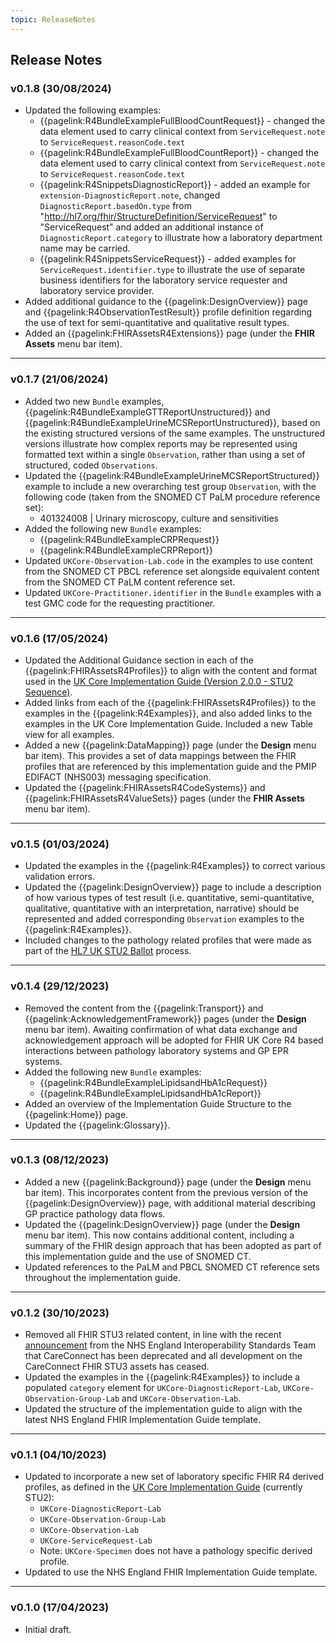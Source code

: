 ```yaml
---
topic: ReleaseNotes
---
```

## Release Notes

### v0.1.8 (30/08/2024)
* Updated the following examples:
    * {{pagelink:R4BundleExampleFullBloodCountRequest}} - changed the data element used to carry clinical context from `ServiceRequest.note` to `ServiceRequest.reasonCode.text`
    * {{pagelink:R4BundleExampleFullBloodCountReport}} - changed the data element used to carry clinical context from `ServiceRequest.note` to `ServiceRequest.reasonCode.text`
    * {{pagelink:R4SnippetsDiagnosticReport}} - added an example for `extension-DiagnosticReport.note`, changed `DiagnosticReport.basedOn.type` from "http://hl7.org/fhir/StructureDefinition/ServiceRequest" to "ServiceRequest" and added an additional instance of `DiagnosticReport.category` to illustrate how a laboratory department name may be carried.
    * {{pagelink:R4SnippetsServiceRequest}} - added examples for `ServiceRequest.identifier.type` to illustrate the use of separate business identifiers for the laboratory service requester and laboratory service provider.
* Added additional guidance to the {{pagelink:DesignOverview}} page and {{pagelink:R4ObservationTestResult}} profile definition regarding the use of text for semi-quantitative and qualitative result types.
* Added an {{pagelink:FHIRAssetsR4Extensions}} page (under the **FHIR Assets** menu bar item).

---

### v0.1.7 (21/06/2024)

* Added two new `Bundle` examples, {{pagelink:R4BundleExampleGTTReportUnstructured}} and {{pagelink:R4BundleExampleUrineMCSReportUnstructured}}, based on the existing structured versions of the same examples. The unstructured versions illustrate how complex reports may be represented using formatted text within a single `Observation`, rather than using a set of structured, coded `Observations`.
* Updated the {{pagelink:R4BundleExampleUrineMCSReportStructured}} example to include a new overarching test group `Observation`, with the following code (taken from the SNOMED CT PaLM procedure reference set):
    * 401324008 | Urinary microscopy, culture and sensitivities
* Added the following new `Bundle` examples:
    * {{pagelink:R4BundleExampleCRPRequest}}
    * {{pagelink:R4BundleExampleCRPReport}}
* Updated `UKCore-Observation-Lab.code` in the examples to use content from the SNOMED CT PBCL reference set alongside equivalent content from the SNOMED CT PaLM content reference set.
* Updated `UKCore-Practitioner.identifier` in the `Bundle` examples with a test GMC code for the requesting practitioner.

---

### v0.1.6 (17/05/2024)

* Updated the Additional Guidance section in each of the {{pagelink:FHIRAssetsR4Profiles}} to align with the content and format used in the [UK Core Implementation Guide (Version 2.0.0 - STU2 Sequence)](https://simplifier.net/guide/uk-core-implementation-guide-stu2?current).
* Added links from each of the {{pagelink:FHIRAssetsR4Profiles}} to the examples in the {{pagelink:R4Examples}}, and also added links to the examples in the UK Core Implementation Guide. Included a new Table view for all examples.
* Added a new {{pagelink:DataMapping}} page (under the **Design** menu bar item). This provides a set of data mappings between the FHIR profiles that are referenced by this implementation guide and the PMIP EDIFACT (NHS003) messaging specification.   
* Updated the {{pagelink:FHIRAssetsR4CodeSystems}} and {{pagelink:FHIRAssetsR4ValueSets}} pages (under the **FHIR Assets** menu bar item).

---

### v0.1.5 (01/03/2024)

* Updated the examples in the {{pagelink:R4Examples}} to correct various validation errors.
* Updated the {{pagelink:DesignOverview}} page to include a description of how various types of test result (i.e. quantitative, semi-quantitative, qualitative, quantitative with an interpretation, narrative) should be represented and added corresponding `Observation` examples to the {{pagelink:R4Examples}}.
* Included changes to the pathology related profiles that were made as part of the [HL7 UK STU2 Ballot](https://confluence.hl7.org/pages/viewpage.action?pageId=175611042) process.

---

### v0.1.4 (29/12/2023)

* Removed the content from the {{pagelink:Transport}} and {{pagelink:AcknowledgementFramework}} pages (under the **Design** menu bar item). Awaiting confirmation of what data exchange and acknowledgement approach will be adopted for FHIR UK Core R4 based interactions between pathology laboratory systems and GP EPR systems.
* Added the following new `Bundle` examples:
    * {{pagelink:R4BundleExampleLipidsandHbA1cRequest}}
    * {{pagelink:R4BundleExampleLipidsandHbA1cReport}}
* Added an overview of the Implementation Guide Structure to the {{pagelink:Home}} page.
* Updated the {{pagelink:Glossary}}.

---

### v0.1.3 (08/12/2023)

* Added a new {{pagelink:Background}} page (under the **Design** menu bar item). This incorporates content from the previous version of the {{pagelink:DesignOverview}} page, with additional material describing GP practice pathology data flows. 
* Updated the {{pagelink:DesignOverview}} page (under the **Design** menu bar item). This now contains additional content, including a summary of the FHIR design approach that has been adopted as part of this implementation guide and the use of SNOMED CT.
* Updated references to the PaLM and PBCL SNOMED CT reference sets throughout the implementation guide.

---

### v0.1.2 (30/10/2023)

* Removed all FHIR STU3 related content, in line with the recent [announcement](https://simplifier.net/organization/hl7uk/news/151) from the NHS England Interoperability Standards Team that CareConnect has been deprecated and all development on the CareConnect FHIR STU3 assets has ceased.
* Updated the examples in the {{pagelink:R4Examples}} to include a populated `category` element for `UKCore-DiagnosticReport-Lab`, `UKCore-Observation-Group-Lab` and `UKCore-Observation-Lab`.
* Updated the structure of the implementation guide to align with the latest NHS England FHIR Implementation Guide template.

---

### v0.1.1 (04/10/2023)

* Updated to incorporate a new set of laboratory specific FHIR R4 derived profiles, as defined in the [UK Core Implementation Guide](https://simplifier.net/guide/ukcoreversionhistory/home?version=current) (currently STU2):
    * `UKCore-DiagnosticReport-Lab`
    * `UKCore-Observation-Group-Lab`
    * `UKCore-Observation-Lab`
    * `UKCore-ServiceRequest-Lab` 
    * Note: `UKCore-Specimen` does not have a pathology specific derived profile.
* Updated to use the NHS England FHIR Implementation Guide template.

---

### v0.1.0 (17/04/2023)

* Initial draft.